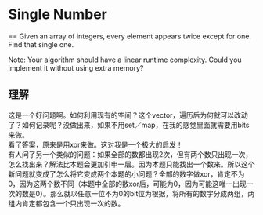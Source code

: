 # Single Number
==
Given an array of integers, every element appears twice except for one. Find that single one.

Note:
Your algorithm should have a linear runtime complexity. Could you implement it without using extra memory?


## 理解
这是一个好问题啊。如何利用现有的空间？这个vector，遍历后为何就可以改动了？如何记录呢？没做出来，如果不用set／map，在我的感觉里面就需要用bits来做。<br>
看了答案，原来是用xor来做。这对我是一个极大的启发！
<br>
有人问了另一个类似的问题：如果全部的数都出现2次，但有两个数只出现一次，怎么找出来？解法比本题会更加引申一层。因为本题只能找出一个数来。所以这个新问题就变成了怎么将它变成两个本题的小问题？全部的数字做xor，肯定不为0，因为这两个数不同（本题中全部的数xor后，可能为0，因为可能这唯一出现一次的数是0）。那么就以任意一位不为0的bit位为根据，将所有的数字分成两组，两组内肯定都包含一个只出现一次的数。